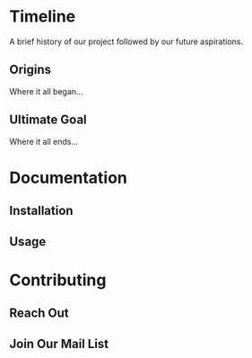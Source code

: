 # Timeline

A brief history of our project followed by our future aspirations.

## Origins

Where it all began...

## Ultimate Goal

Where it all ends...

# Documentation

## Installation

## Usage

# Contributing

## Reach Out

## Join Our Mail List
